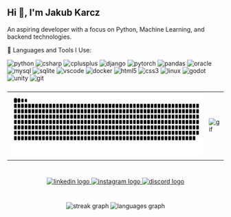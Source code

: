 <h2 align="left">Hi 👋, I'm Jakub Karcz</h2>

<p align="left">An aspiring developer with a focus on Python, Machine Learning, and backend technologies.</p>

<p align="left">🚀 Languages and Tools I Use:</p>

<div align="left">
  <img src="https://cdn.jsdelivr.net/gh/devicons/devicon/icons/python/python-original.svg" height="10" alt="python" />
  <img src="https://cdn.jsdelivr.net/gh/devicons/devicon/icons/csharp/csharp-original.svg" height="10" alt="csharp" />
  <img src="https://cdn.jsdelivr.net/gh/devicons/devicon/icons/cplusplus/cplusplus-original.svg" height="20" alt="cplusplus" />
  <img src="https://cdn.jsdelivr.net/gh/devicons/devicon/icons/django/django-plain.svg" height="20" alt="django" />
  <img src="https://cdn.simpleicons.org/pytorch/EE4C2C" height="20" alt="pytorch" />
  <img src="https://cdn.jsdelivr.net/gh/devicons/devicon/icons/pandas/pandas-original.svg" height="20" alt="pandas" />
  <img src="https://cdn.jsdelivr.net/gh/devicons/devicon/icons/oracle/oracle-original.svg" height="20" alt="oracle" />
  <img src="https://cdn.simpleicons.org/mysql/4479A1" height="20" alt="mysql" />
  <img src="https://cdn.jsdelivr.net/gh/devicons/devicon/icons/sqlite/sqlite-original.svg" height="20" alt="sqlite" />
  <img src="https://cdn.jsdelivr.net/gh/devicons/devicon/icons/vscode/vscode-original.svg" height="20" alt="vscode" />
  <img src="https://cdn.simpleicons.org/docker/2496ED" height="20" alt="docker" />
  <img src="https://cdn.jsdelivr.net/gh/devicons/devicon/icons/html5/html5-original.svg" height="20" alt="html5" />
  <img src="https://cdn.jsdelivr.net/gh/devicons/devicon/icons/css3/css3-original.svg" height="20" alt="css3" />
  <img src="https://cdn.jsdelivr.net/gh/devicons/devicon/icons/linux/linux-original.svg" height="20" alt="linux" />
  <img src="https://cdn.simpleicons.org/godotengine/478CBF" height="20" alt="godot" />
  <img src="https://cdn.simpleicons.org/unity/FFFFFF" height="20" alt="unity" />
  <img src="https://cdn.simpleicons.org/git/F05032" height="20" alt="git" />
</div>

###

<table>
  <tr>
    <td>
      <picture>
        <source media="(prefers-color-scheme: dark)" srcset="https://raw.githubusercontent.com/FazKarcz/FazKarcz/output/github-snake-dark.svg" />
        <source media="(prefers-color-scheme: light)" srcset="https://raw.githubusercontent.com/FazKarcz/FazKarcz/output/github-snake.svg" />
        <img alt="github-snake" src="https://raw.githubusercontent.com/FazKarcz/FazKarcz/output/github-snake.svg" height="150" />
      </picture>
    </td>
    <td>
      <img src="https://media3.giphy.com/media/v1.Y2lkPTc5MGI3NjExZDR4M2ZzZDY3Z2s3dm42MTcwN3gwbXB5cGMwMGJsNTM1ZmJ3anJseSZlcD12MV9pbnRlcm5hbF9naWZfYnlfaWQmY3Q9Zw/maNB0qAiRVAty/giphy.gif" alt="gif" height="150" />
    </td>
  </tr>
</table>

###

<br clear="both">

<div align="center">
  <a href="https://www.linkedin.com/in/jakub-karcz-3768a0358/" target="_blank">
    <img src="https://img.shields.io/static/v1?message=LinkedIn&logo=linkedin&label=&color=0077B5&logoColor=white&labelColor=&style=for-the-badge" height="35" alt="linkedin logo"  />
  </a>
  <a href="https://www.instagram.com/red_asuka/" target="_blank">
    <img src="https://img.shields.io/static/v1?message=Instagram&logo=instagram&label=&color=E4405F&logoColor=white&labelColor=&style=for-the-badge" height="35" alt="instagram logo"  />
  </a>
  <a href="https://discordapp.com/users/264785568628473858" target="_blank">
    <img src="https://img.shields.io/static/v1?message=Discord&logo=discord&label=&color=7289DA&logoColor=white&labelColor=&style=for-the-badge" height="35" alt="discord logo"  />
  </a>
</div>

###

<br clear="both">

<div align="center">
  <img src="https://streak-stats.demolab.com?user=FazKarcz&locale=en&mode=daily&theme=dracula&hide_border=false&border_radius=5" height="150" alt="streak graph"  />
  <img src="https://github-readme-stats.vercel.app/api/top-langs?username=FazKarcz&locale=en&hide_title=false&layout=compact&card_width=320&langs_count=5&theme=dracula&hide_border=false" height="150" alt="languages graph"  />
</div>

